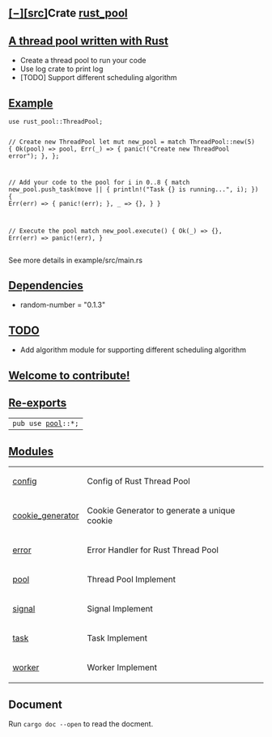 </a></div></form></nav><section id="main" class="content"><h1 class='fqn'><span class='out-of-band'><span id='render-detail'><a id="toggle-all-docs" href="javascript:void(0)" title="collapse all docs">[<span class='inner'>&#x2212;</span>]</a></span><a class='srclink' href='../src/rust_pool/lib.rs.html#2-95' title='goto source code'>[src]</a></span><span class='in-band'>Crate <a class="mod" href=''>rust_pool</a></span></h1><div class='docblock'><h1 id="a-thread-pool-written-with-rust" class="section-header"><a href="#a-thread-pool-written-with-rust">A thread pool written with Rust</a></h1>
<ul>
<li>Create a thread pool to run your code</li>
<li>Use log crate to print log</li>
<li>[TODO] Support different scheduling algorithm</li>
</ul>
<h2 id="example" class="section-header"><a href="#example">Example</a></h2>
<pre><code class="language-Rust">use rust_pool::ThreadPool;
 
// Create new ThreadPool
let mut new_pool = match ThreadPool::new(5) {
    Ok(pool) =&gt; pool,
    Err(_) =&gt; {
        panic!(&quot;Create new ThreadPool error&quot;);
    },
};
 
// Add your code to the pool
for i in 0..8 {
    match new_pool.push_task(move ||
    {
           println!(&quot;Task {} is running...&quot;, i);
    }) {
        Err(err) =&gt; {
            panic!(err);
        },
        _ =&gt; {},
    }
}
 
// Execute the pool
match new_pool.execute() {
    Ok(_) =&gt; {},
    Err(err) =&gt; panic!(err),
}
</code></pre>
<p>See more details in example/src/main.rs</p>
<h2 id="dependencies" class="section-header"><a href="#dependencies">Dependencies</a></h2>
<ul>
<li>random-number = &quot;0.1.3&quot;</li>
</ul>
<h2 id="todo" class="section-header"><a href="#todo">TODO</a></h2>
<ul>
<li>Add algorithm module for supporting different scheduling algorithm</li>
</ul>
<h2 id="welcome-to-contribute" class="section-header"><a href="#welcome-to-contribute"><strong>Welcome to contribute!</strong></a></h2></div><h2 id='reexports' class='section-header'><a href="#reexports">Re-exports</a></h2>
<table><tr><td><code>pub use <a class="mod" href="../rust_pool/pool/index.html" title="mod rust_pool::pool">pool</a>::*;</code></td></tr></table><h2 id='modules' class='section-header'><a href="#modules">Modules</a></h2>
<table><tr class='module-item'><td><a class="mod" href="config/index.html" title='rust_pool::config mod'>config</a></td><td class='docblock-short'><p>Config of Rust Thread Pool</p>
</td></tr><tr class='module-item'><td><a class="mod" href="cookie_generator/index.html" title='rust_pool::cookie_generator mod'>cookie_generator</a></td><td class='docblock-short'><p>Cookie Generator to generate a unique cookie</p>
</td></tr><tr class='module-item'><td><a class="mod" href="error/index.html" title='rust_pool::error mod'>error</a></td><td class='docblock-short'><p>Error Handler for Rust Thread Pool</p>
</td></tr><tr class='module-item'><td><a class="mod" href="pool/index.html" title='rust_pool::pool mod'>pool</a></td><td class='docblock-short'><p>Thread Pool Implement</p>
</td></tr><tr class='module-item'><td><a class="mod" href="signal/index.html" title='rust_pool::signal mod'>signal</a></td><td class='docblock-short'><p>Signal Implement</p>
</td></tr><tr class='module-item'><td><a class="mod" href="task/index.html" title='rust_pool::task mod'>task</a></td><td class='docblock-short'><p>Task Implement</p>
</td></tr><tr class='module-item'><td><a class="mod" href="worker/index.html" title='rust_pool::worker mod'>worker</a></td><td class='docblock-short'><p>Worker Implement</p>
</td></tr></table></section><section id="search" class="content hidden"></section><section class="footer"></section></body></html>  

## Document
Run `cargo doc --open` to read the docment.  
